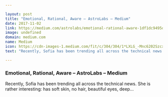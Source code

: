 ```yaml
---

layout: post
title: "Emotional, Rational, Aware – AstroLabs – Medium"
date: 2017-11-02
link: https://medium.com/astrolabs/emotional-rational-aware-1df1dc9495d?source=rss------machine_learning-5
image: undefined
domain: medium.com
name: Medium
icon: https://cdn-images-1.medium.com/fit/c/304/304/1*LXLG_-Mnc6202Szcx4bTrw.png
text: "Recently, Sofia has been trending all across the technical news. She is rather interesting: has soft skin, no hair, beautiful eyes, deep…"

---
```


### Emotional, Rational, Aware – AstroLabs – Medium

Recently, Sofia has been trending all across the technical news. She is rather interesting: has soft skin, no hair, beautiful eyes, deep…